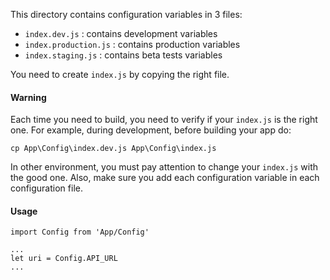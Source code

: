 This directory contains configuration variables in 3 files:
- `index.dev.js` : contains development variables
- `index.production.js` : contains production variables
- `index.staging.js` : contains beta tests variables

You need to create `index.js` by copying the right file.

#### Warning
Each time you need to build, you need to verify if your `index.js` is the right one.
For example, during development, before building your app do:
```
cp App\Config\index.dev.js App\Config\index.js
```
In other environment, you must pay attention to change your `index.js` with the good one.
Also, make sure you add each configuration variable in each configuration file.

#### Usage
```
import Config from 'App/Config'

...
let uri = Config.API_URL
...

```